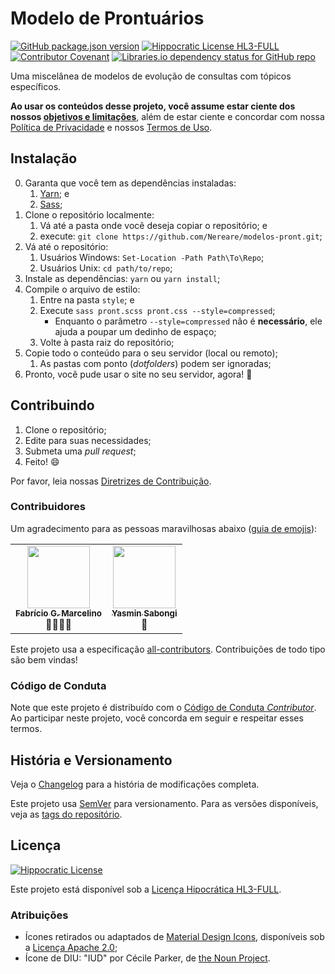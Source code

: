 # Modelo de Prontuários

[![GitHub package.json version](https://img.shields.io/github/package-json/v/Nereare/modelos-pront)](https://github.com/Nereare/modelos-pront)
[![Hippocratic License HL3-FULL](https://img.shields.io/static/v1?label=Hippocratic%20License&message=HL3-FULL&labelColor=5e2751&color=bc8c3d)](https://firstdonoharm.dev/version/3/0/full.html)
[![Contributor Covenant](https://img.shields.io/badge/Contributor%20Covenant-2.0-4baaaa.svg)](CODE-OF-CONDUCT.md)
[![Libraries.io dependency status for GitHub repo](https://img.shields.io/librariesio/github/Nereare/modelos-pront)](https://libraries.io/github/Nereare/modelos-pront)

Uma miscelânea de modelos de evolução de consultas com tópicos específicos.

**Ao usar os conteúdos desse projeto, você assume estar ciente dos nossos [objetivos e limitações](ABOUT.md)**, além de estar ciente e concordar com nossa [Política de Privacidade](PRIVACY.md) e nossos [Termos de Uso](USAGE.md).

## Instalação

0. Garanta que você tem as dependências instaladas:
    1. [Yarn](https://yarnpkg.com/); e
    2. [Sass](https://sass-lang.com/);
1. Clone o repositório localmente:
    1. Vá até a pasta onde você deseja copiar o repositório; e
    2. execute: `git clone https://github.com/Nereare/modelos-pront.git`;
2. Vá até o repositório:
    1. Usuários Windows: `Set-Location -Path Path\To\Repo`;
    2. Usuários Unix: `cd path/to/repo`;
3. Instale as dependências: `yarn` ou `yarn install`;
4. Compile o arquivo de estilo:
    1. Entre na pasta `style`; e
    2. Execute `sass pront.scss pront.css --style=compressed`;
         - Enquanto o parâmetro `--style=compressed` não é **necessário**, ele ajuda a poupar um dedinho de espaço;
    3. Volte à pasta raiz do repositório;
5. Copie todo o conteúdo para o seu servidor (local ou remoto);
    1. As pastas com ponto (*dotfolders*) podem ser ignoradas;
6. Pronto, você pude usar o site no seu servidor, agora! :tada:

## Contribuindo

1. Clone o repositório;
2. Edite para suas necessidades;
3. Submeta uma *pull request*;
4. Feito! :smile:

Por favor, leia nossas [Diretrizes de Contribuição](CONTRIBUTING.md).

### Contribuidores

Um agradecimento para as pessoas maravilhosas abaixo ([guia de emojis](https://allcontributors.org/docs/en/emoji-key)):

<!-- ALL-CONTRIBUTORS-LIST:START - Do not remove or modify this section -->
<!-- prettier-ignore-start -->
<!-- markdownlint-disable -->
<table>
  <tr>
    <td align="center"><a href="mailto:fabriciogmarcelino@gmail.com"><img src="https://s.gravatar.com/avatar/17052f2dfbd4a05eb12ed8937b0c4bd0?s=100&d=retro" width="100px;" alt=""/><br /><sub><b>Fabrício G. Marcelino</b></sub></a><br />🤔📓🔬🐛</td>
    <td align="center"><a href="mailto:yasminsabongi@gmail.com"><img src="https://s.gravatar.com/avatar/c66b2d7feb1b1784f3e5b06fd8b9aedc?s=100&d=retro" width="100px;" alt=""/><br /><sub><b>Yasmin Sabongi</b></sub></a><br />🤔</td>
  </tr>
</table>

<!-- markdownlint-restore -->
<!-- prettier-ignore-end -->

<!-- ALL-CONTRIBUTORS-LIST:END -->

Este projeto usa a especificação [all-contributors](https://allcontributors.org/). Contribuições de todo tipo são bem vindas!

### Código de Conduta

Note que este projeto é distribuído com o [Código de Conduta *Contributor*](CODE-OF-CONDUCT.md). Ao participar neste projeto, você concorda em seguir e respeitar esses termos.

## História e Versionamento

Veja o [Changelog](CHANGELOG.md) para a história de modificações completa.

Este projeto usa [SemVer](http://semver.org/) para versionamento. Para as versões disponíveis, veja as [tags do repositório](https://github.com/Nereare/modelos-pront/tags).

## Licença

[![Hippocratic License](https://i.imgur.com/DEKS3nm.png)](LICENSE.md)

Este projeto está disponível sob a [Licença Hipocrática HL3-FULL](https://firstdonoharm.dev/version/3/0/full.html).

### Atribuições

- Ícones retirados ou adaptados de [Material Design Icons](https://materialdesignicons.com/), disponíveis sob a [Licença Apache 2.0](https://www.apache.org/licenses/LICENSE-2.0);
- Ícone de DIU: "IUD" por Cécile Parker, de [the Noun Project](https://thenounproject.com/search/?q=iud&i=3701552).
